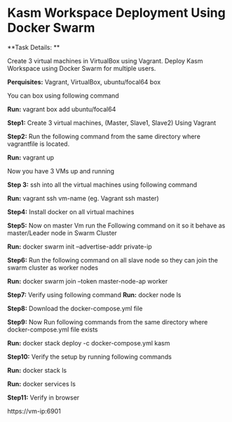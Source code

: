 # Kasm Workspace Deployment Using Docker Swarm 
**Task Details: ** 

Create 3 virtual machines in VirtualBox using Vagrant. Deploy Kasm Workspace using Docker Swarm for multiple users.  

**Perquisites:** Vagrant, VirtualBox, ubuntu/focal64 box 

You can box using following command 

**Run:** vagrant box add ubuntu/focal64 

**Step1:** Create 3 virtual machines, (Master, Slave1, Slave2) Using Vagrant  

**Step2:** Run the following command from the same directory where vagrantfile is located. 

**Run:** vagrant up 

Now you have 3 VMs up and running  

**Step 3:** ssh into all the virtual machines using following command  

**Run:** vagrant ssh vm-name (eg. Vagrant ssh master) 

**Step4:** Install docker on all virtual machines 

**Step5:** Now on master Vm run the Following command on it so it behave as master/Leader node in Swarm Cluster 

**Run:** docker swarm init –advertise-addr private-ip 

**Step6:** Run the following command on all slave node so they can join the swarm cluster as worker nodes 

**Run:** docker swarm join –token <token> master-node-ap worker 
 
 **Step7:** Verify using following command 
**Run:** docker node ls 

**Step8:** Download the docker-compose.yml file

**Step9:** Now Run following commands from the same directory where docker-compose.yml file exists 

**Run:** docker stack deploy -c docker-compose.yml kasm  

**Step10:** Verify the setup by running following commands 

**Run:** docker stack ls 

**Run:** docker services ls

**Step11:** Verify in browser 

https://vm-ip:6901 


